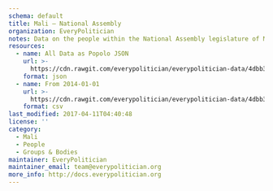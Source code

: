 ```yaml
---
schema: default
title: Mali — National Assembly
organization: EveryPolitician
notes: Data on the people within the National Assembly legislature of Mali.
resources:
  - name: All Data as Popolo JSON
    url: >-
      https://cdn.rawgit.com/everypolitician/everypolitician-data/4dbb37bb20fddb5aeb18002e2a5cd32d764531e8/data/Mali/Assembly/ep-popolo-v1.0.json
    format: json
  - name: From 2014-01-01
    url: >-
      https://cdn.rawgit.com/everypolitician/everypolitician-data/4dbb37bb20fddb5aeb18002e2a5cd32d764531e8/data/Mali/Assembly/term-2014.csv
    format: csv
last_modified: 2017-04-11T04:40:48
license: ''
category:
  - Mali
  - People
  - Groups & Bodies
maintainer: EveryPolitician
maintainer_email: team@everypolitician.org
more_info: http://docs.everypolitician.org
---
```

